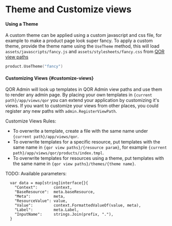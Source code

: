 # Theme and Customize views

#### Using a Theme

A custom theme can be applied using a custom javascript and css file, for example to make a product page look super fancy. To apply a custom theme, provide the theme name using the `UseTheme` method, this will load `assets/javascripts/fancy.js` and `assets/stylesheets/fancy.css` from [QOR view paths](#customizing-views)

```go
product.UseTheme("fancy")
```

#### Customizing Views {#customize-views}

QOR Admin will look up templates in QOR Admin view paths and use them to render any admin page. By placing your own templates in `{current path}/app/views/qor` you can extend your application by customizing it's views. If you want to customize your views from other places, you could register any new paths with `admin.RegisterViewPath`.

Customize Views Rules:

* To overwrite a template, create a file with the same name under `{current path}/app/views/qor`.
* To overwrite templates for a specific resource, put templates with the same name in `{qor view paths}/{resource param}`, for example `{current path}/app/views/qor/products/index.tmpl`.
* To overwrite templates for resources using a theme, put templates with the same name in `{qor view paths}/themes/{theme name}`.

TODO: Available parameters:

```
  var data = map[string]interface{}{
    "Context":       context,
    "BaseResource":  meta.baseResource,
    "Meta":          meta,
    "ResourceValue": value,
    "Value":         context.FormattedValueOf(value, meta),
    "Label":         meta.Label,
    "InputName":     strings.Join(prefix, "."),
  }
```
